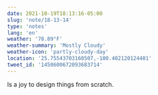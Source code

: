 ```yaml
---
date: 2021-10-19T18:13:16-05:00
slug: 'note/18-13-14'
type: 'notes'
lang: 'en'
weather: '78.89°F'
weather-summary: 'Mostly Cloudy'
weather-icon: 'partly-cloudy-day'
location: '25.75543703160507,-100.402120124401'
tweet_id: '1450600672093683714'
---
```

Is a joy to design things from scratch.
